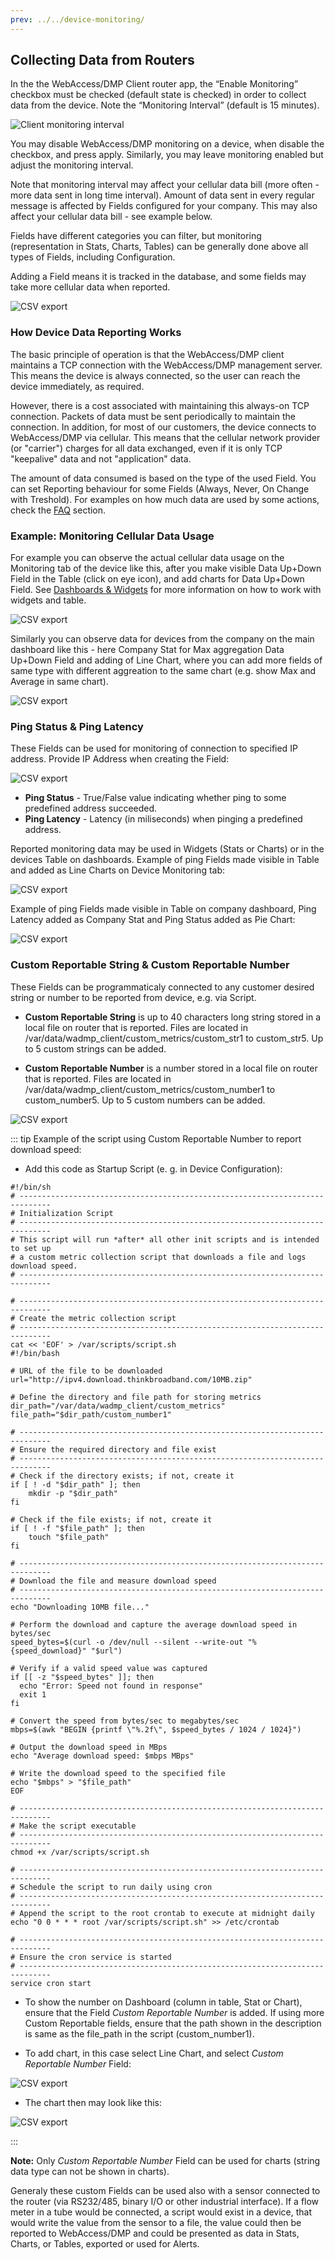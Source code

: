 ```yaml
---
prev: ../../device-monitoring/
---
```


## Collecting Data from Routers

In the the WebAccess/DMP Client router app, the “Enable Monitoring” checkbox must be checked (default state is checked) in order to collect data from the device. Note the “Monitoring Interval” (default is 15 minutes).

![Client monitoring interval](../../images/monitoring/dmp-client1.png)

You may disable WebAccess/DMP monitoring on a device, when disable the checkbox, and press apply. Similarly, you may leave monitoring enabled but adjust the monitoring interval.

Note that monitoring interval may affect your cellular data bill (more often - more data sent in long time interval).
Amount of data sent in every regular message is affected by Fields configured for your company. This may also affect your cellular data bill - see example below.

Fields have different categories you can filter, but monitoring (representation in Stats, Charts, Tables) can be generally done above all types of Fields, including Configuration.

Adding a Field means it is tracked in the database, and some fields may take more cellular data when reported.

![CSV export](../../images/monitoring/field-cat.png)

### How Device Data Reporting Works

The basic principle of operation is that the WebAccess/DMP client maintains a TCP connection with the WebAccess/DMP management server. This means the device is always connected, so the user can reach the device immediately, as required.

However, there is a cost associated with maintaining this always-on TCP connection. Packets of data must be sent periodically to maintain the connection. In addition, for most of our customers, the device connects to WebAccess/DMP via cellular. This means that the cellular network provider (or "carrier") charges for all data exchanged, even if it is only TCP "keepalive" data and not "application" data.

The amount of data consumed is based on the type of the used Field. You can set Reporting behaviour for some Fields (Always, Never, On Change with Treshold). For examples on how much data are used by some actions, check the [FAQ](/gen3/docs/faq/) section.

### Example: Monitoring Cellular Data Usage

For example you can observe the actual cellular data usage on the Monitoring tab of the device like this, after you make visible Data Up+Down Field in the Table (click on eye icon), and add charts for Data Up+Down Field. See [Dashboards & Widgets](/gen3/docs/dashboards-widgets/) for more information on how to work with widgets and table.

![CSV export](../../images/monitoring/data-device.png)

Similarly you can observe data for devices from the company on the main dashboard like this - here Company Stat for Max aggregation Data Up+Down Field and adding of Line Chart, where you can add more fields of same type with different aggreation to the same chart (e.g. show Max and Average in same chart).

![CSV export](../../images/monitoring/data-dash.png)

### Ping Status & Ping Latency

These Fields can be used for monitoring of connection to specified IP address. Provide IP Address when creating the Field:

![CSV export](../../images/monitoring/ping.png)

- **Ping Status** - True/False value indicating whether ping to some predefined address succeeded.
- **Ping Latency** - Latency (in miliseconds) when pinging a predefined address.

Reported monitoring data may be used in Widgets (Stats or Charts) or in the devices Table on dashboards.
Example of ping Fields made visible in Table and added as Line Charts on Device Monitoring tab:

![CSV export](../../images/monitoring/ping-device.png)

Example of ping Fields made visible in Table on company dashboard, Ping Latency added as Company Stat and Ping Status added as Pie Chart:

![CSV export](../../images/monitoring/ping-dash.png)

### Custom Reportable String & Custom Reportable Number

These Fields can be programmaticaly connected to any customer desired string or number to be reported from device, e.g. via Script.

- **Custom Reportable String** is up to 40 characters long string stored in a local file on router that is reported. Files are located in /var/data/wadmp_client/custom_metrics/custom_str1 to custom_str5. Up to 5 custom strings can be added.

- **Custom Reportable Number** is a number stored in a local file on router that is reported. Files are located in /var/data/wadmp_client/custom_metrics/custom_number1 to custom_number5. Up to 5 custom numbers can be added.

![CSV export](../../images/monitoring/cust-reportable.png)

::: tip Example of the script using Custom Reportable Number to report download speed:

- Add this code as Startup Script (e. g. in Device Configuration):

```
#!/bin/sh
# -----------------------------------------------------------------------------
# Initialization Script
# -----------------------------------------------------------------------------
# This script will run *after* all other init scripts and is intended to set up
# a custom metric collection script that downloads a file and logs download speed.
# -----------------------------------------------------------------------------

# -----------------------------------------------------------------------------
# Create the metric collection script
# -----------------------------------------------------------------------------
cat << 'EOF' > /var/scripts/script.sh
#!/bin/bash

# URL of the file to be downloaded
url="http://ipv4.download.thinkbroadband.com/10MB.zip"

# Define the directory and file path for storing metrics
dir_path="/var/data/wadmp_client/custom_metrics"
file_path="$dir_path/custom_number1"

# -----------------------------------------------------------------------------
# Ensure the required directory and file exist
# -----------------------------------------------------------------------------
# Check if the directory exists; if not, create it
if [ ! -d "$dir_path" ]; then
    mkdir -p "$dir_path"
fi

# Check if the file exists; if not, create it
if [ ! -f "$file_path" ]; then
    touch "$file_path"
fi

# -----------------------------------------------------------------------------
# Download the file and measure download speed
# -----------------------------------------------------------------------------
echo "Downloading 10MB file..."

# Perform the download and capture the average download speed in bytes/sec
speed_bytes=$(curl -o /dev/null --silent --write-out "%{speed_download}" "$url")

# Verify if a valid speed value was captured
if [[ -z "$speed_bytes" ]]; then
  echo "Error: Speed not found in response"
  exit 1
fi

# Convert the speed from bytes/sec to megabytes/sec
mbps=$(awk "BEGIN {printf \"%.2f\", $speed_bytes / 1024 / 1024}")

# Output the download speed in MBps
echo "Average download speed: $mbps MBps"

# Write the download speed to the specified file
echo "$mbps" > "$file_path"
EOF

# -----------------------------------------------------------------------------
# Make the script executable
# -----------------------------------------------------------------------------
chmod +x /var/scripts/script.sh

# -----------------------------------------------------------------------------
# Schedule the script to run daily using cron
# -----------------------------------------------------------------------------
# Append the script to the root crontab to execute at midnight daily
echo "0 0 * * * root /var/scripts/script.sh" >> /etc/crontab

# -----------------------------------------------------------------------------
# Ensure the cron service is started
# -----------------------------------------------------------------------------
service cron start

```

- To show the number on Dashboard (column in table, Stat or Chart), ensure that the Field _Custom Reportable Number_ is added. If using more Custom Reportable fields, ensure that the path shown in the description is same as the file_path in the script (custom_number1).

- To add chart, in this case select Line Chart, and select _Custom Reportable Number_ Field:

![CSV export](../../images/monitoring/avg-speed-add-chart.png)

- The chart then may look like this:

![CSV export](../../images/monitoring/avg-speed-cust-no.png)

:::

**Note:** Only _Custom Reportable Number_ Field can be used for charts (string data type can not be shown in charts).

Generaly these custom Fields can be used also with a sensor connected to the router (via RS232/485, binary I/O or other industrial interface). If a flow meter in a tube would be connected, a script would exist in a device, that would write the value from the sensor to a file, the value could then be reported to WebAccess/DMP and could be presented as data in Stats, Charts, or Tables, exported or used for Alerts.
